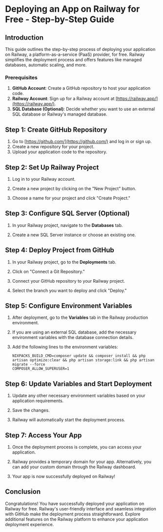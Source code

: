 # Deploying an App on Railway for Free - Step-by-Step Guide

## Introduction

This guide outlines the step-by-step process of deploying your application on Railway, a platform-as-a-service (PaaS) provider, for free. Railway simplifies the deployment process and offers features like managed databases, automatic scaling, and more.

### Prerequisites

1. **GitHub Account**: Create a GitHub repository to host your application code.
2. **Railway Account**: Sign up for a Railway account at [https://railway.app/](https://railway.app/).
3. **SQL Database (Optional)**: Decide whether you want to use an external SQL database or Railway's managed database.

## Step 1: Create GitHub Repository

1. Go to [https://github.com/](https://github.com/) and log in or sign up.
2. Create a new repository for your project.
3. Upload your application code to the repository.

## Step 2: Set Up Railway Project

1. Log in to your Railway account.

2. Create a new project by clicking on the "New Project" button.

3. Choose a name for your project and click "Create Project."

## Step 3: Configure SQL Server (Optional)

1. In your Railway project, navigate to the **Databases** tab.

2. Create a new SQL Server instance or choose an existing one.

## Step 4: Deploy Project from GitHub

1. In your Railway project, go to the **Deployments** tab.

2. Click on "Connect a Git Repository."

3. Connect your GitHub repository to your Railway project.

4. Select the branch you want to deploy and click "Deploy."

## Step 5: Configure Environment Variables

1. After deployment, go to the **Variables** tab in the Railway production environment.

2. If you are using an external SQL database, add the necessary environment variables with the database connection details.

3. Add the following lines to the environment variables:

    ```plaintext
    NIXPACKS_BUILD_CMD=composer update && composer install && php artisan optimize:clear && php artisan storage:link && php artisan migrate --force
    COMPOSER_ALLOW_SUPERUSER=1
    ```

## Step 6: Update Variables and Start Deployment

1. Update any other necessary environment variables based on your application requirements.

2. Save the changes.

3. Railway will automatically start the deployment process.

## Step 7: Access Your App

1. Once the deployment process is complete, you can access your application.

2. Railway provides a temporary domain for your app. Alternatively, you can add your custom domain through the Railway dashboard.

3. Your app is now successfully deployed on Railway!

## Conclusion

Congratulations! You have successfully deployed your application on Railway for free. Railway's user-friendly interface and seamless integration with GitHub make the deployment process straightforward. Explore additional features on the Railway platform to enhance your application deployment experience.
